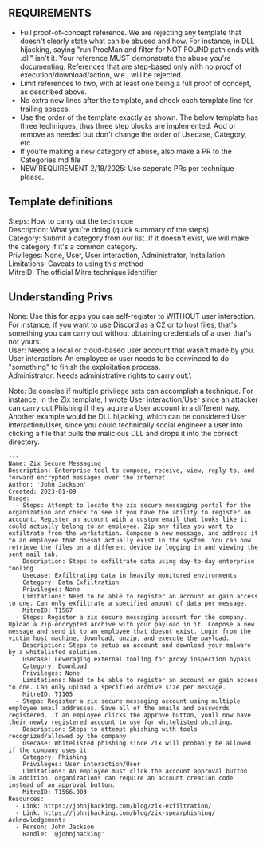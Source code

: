 ## REQUIREMENTS
- Full proof-of-concept reference. We are rejecting any template that doesn't clearly state what can be abused and how. For instance, in DLL hijacking, saying "run ProcMan and filter for NOT FOUND path ends with .dll" isn't it. Your reference MUST demonstrate the abuse you're documenting. References that are step-based only with no proof of execution/download/action, w.e., will be rejected.
- Limit references to two, with at least one being a full proof of concept, as described above.
- No extra new lines after the template, and check each template line for trailing spaces.
- Use the order of the template exactly as shown. The below template has three techniques, thus three step blocks are implemented. Add or remove as needed but don't change the order of Usecase, Category, etc.
- If you're making a new category of abuse, also make a PR to the Categories.md file
- NEW REQUIREMENT 2/18/2025: Use seperate PRs per technique please. 

## Template definitions
Steps: How to carry out the technique\
Description: What you're doing (quick summary of the steps)\
Category: Submit a category from our list. If it doesn't exist, we will make the category if it's a common category.\
Privileges: None, User, User interaction, Administrator, Installation\
Limitations: Caveats to using this method\
MitreID: The official Mitre technique identifier

## Understanding Privs
None: Use this for apps you can self-register to WITHOUT user interaction. For instance, if you want to use Discord as a C2 or to host files, that's something you can carry out without obtaining credentials of a user that's not yours.\
User: Needs a local or cloud-based user account that wasn't made by you.\
User interaction: An employee or user needs to be convinced to do "something" to finish the exploitation process.\
Administrator: Needs administrative rights to carry out.\

Note: Be concise if multiple privilege sets can accomplish a technique. For instance, in the Zix template, I wrote User interaction/User since an attacker can carry out Phishing if they aquire a User account in a different way. Another example would be DLL hijacking, which can be considered User interaction/User, since you could technically social engineer a user into clicking a file that pulls the malicious DLL and drops it into the correct directory.

```
---
Name: Zix Secure Messaging
Description: Enterprise tool to compose, receive, view, reply to, and forward encrypted messages over the internet. 
Author: 'John Jackson'
Created: 2023-01-09
Usage:
  - Steps: Attempt to locate the zix secure messaging portal for the organization and check to see if you have the ability to register an account. Register an account with a custom email that looks like it could actually belong to an employee. Zip any files you want to exfiltrate from the workstation. Compose a new message, and address it to an employee that doesnt actually exist in the system. You can now retrieve the files on a different device by logging in and viewing the sent mail tab.
    Description: Steps to exfiltrate data using day-to-day enterprise tooling
    Usecase: Exfiltrating data in heavily monitored environments
    Category: Data Exfiltration
    Privileges: None
    Limitations: Need to be able to register an account or gain access to one. Can only exfiltrate a specified amount of data per message.
    MitreID: T1567
  - Steps: Register a zix secure messaging account for the company. Upload a zip-encrypted archive with your payload in it. Compose a new message and send it to an employee that doesnt exist. Login from the victim host machine, download, unzip, and execute the payload. 
    Description: Steps to setup an account and download your malware by a whitelisted solution.
    Usecase: Leveraging external tooling for proxy inspection bypass
    Category: Download
    Privileges: None
    Limitations: Need to be able to register an account or gain access to one. Can only upload a specified archive size per message.
    MitreID: T1105
  - Steps: Register a zix secure messaging account using multiple employee email addresses. Save all of the emails and passwords registered. If an employee clicks the approve button, youll now have their newly registered account to use for whitelisted phishing. 
    Description: Steps to attempt phishing with tools recognized/allowed by the company
    Usecase: Whitelisted phishing since Zix will probably be allowed if the company uses it
    Category: Phishing
    Privileges: User interaction/User
    Limitations: An employee must click the account approval button. In addition, organizations can require an account creation code instead of an approval button.
    MitreID: T1566.003
Resources:
  - Link: https://johnjhacking.com/blog/zix-exfiltration/
  - Link: https://johnjhacking.com/blog/zix-spearphishing/
Acknowledgement:
  - Person: John Jackson
    Handle: '@johnjhacking'
```
